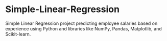 # Simple-Linear-Regression
Simple Linear Regression project predicting employee salaries based on experience using Python and libraries like NumPy, Pandas, Matplotlib, and Scikit-learn.
